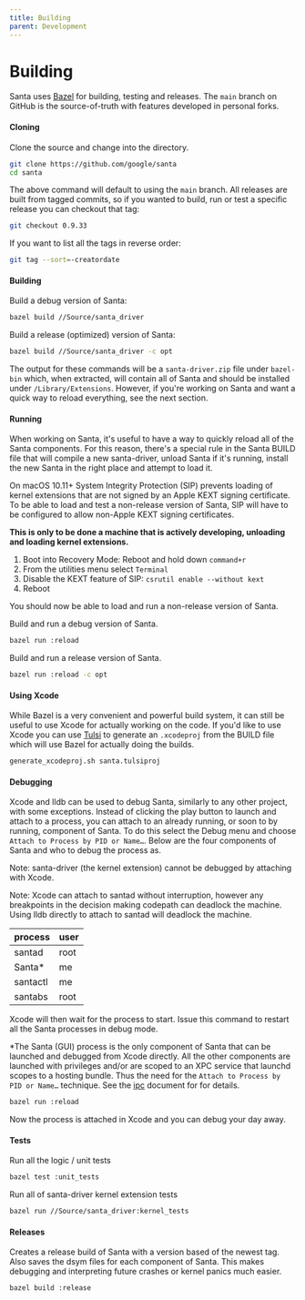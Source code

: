 ```yaml
---
title: Building
parent: Development
---
```


# Building

Santa uses [Bazel](https://bazel.build) for building, testing and releases. The
`main` branch on GitHub is the source-of-truth with features developed in
personal forks.

#### Cloning

Clone the source and change into the directory.

```sh
git clone https://github.com/google/santa
cd santa
```

The above command will default to using the `main` branch. All releases are
built from tagged commits, so if you wanted to build, run or test a specific
release you can checkout that tag:

```sh
git checkout 0.9.33
```

If you want to list all the tags in reverse order:

```sh
git tag --sort=-creatordate
```

#### Building

Build a debug version of Santa:

```sh
bazel build //Source/santa_driver
```

Build a release (optimized) version of Santa:

```sh
bazel build //Source/santa_driver -c opt
```

The output for these commands will be a `santa-driver.zip` file under
`bazel-bin` which, when extracted, will contain all of Santa and should be
installed under `/Library/Extensions`. However, if you're working on Santa and
want a quick way to reload everything, see the next section.

#### Running

When working on Santa, it's useful to have a way to quickly reload all of the
Santa components. For this reason, there's a special rule in the Santa BUILD
file that will compile a new santa-driver, unload Santa if it's running, install
the new Santa in the right place and attempt to load it.

On macOS 10.11+ System Integrity Protection (SIP) prevents loading of kernel
extensions that are not signed by an Apple KEXT signing certificate. To be able
to load and test a non-release version of Santa, SIP will have to be configured
to allow non-Apple KEXT signing certificates.

__This is only to be done a machine that is actively developing, unloading and
loading kernel extensions.__

1.  Boot into Recovery Mode: Reboot and hold down `command+r`
2.  From the utilities menu select `Terminal`
3.  Disable the KEXT feature of SIP: `csrutil enable --without kext`
4.  Reboot

You should now be able to load and run a non-release version of Santa.

Build and run a debug version of Santa.

```sh
bazel run :reload
```

Build and run a release version of Santa.

```sh
bazel run :reload -c opt
```

#### Using Xcode

While Bazel is a very convenient and powerful build system, it can still be
useful to use Xcode for actually working on the code. If you'd like to use Xcode
you can use [Tulsi](https://tulsi.bazel.build) to generate an `.xcodeproj` from
the BUILD file which will use Bazel for actually doing the builds.

```sh
generate_xcodeproj.sh santa.tulsiproj
```

#### Debugging

Xcode and lldb can be used to debug Santa, similarly to any other project, with
some exceptions. Instead of clicking the play button to launch and attach to a
process, you can attach to an already running, or soon to by running, component
of Santa. To do this select the Debug menu and choose `Attach to Process by PID
or Name…`. Below are the four components of Santa and who to debug the process
as.

Note: santa-driver (the kernel extension) cannot be debugged by attaching with
Xcode.

Note: Xcode can attach to santad without interruption, however any breakpoints
in the decision making codepath can deadlock the machine. Using lldb directly to
attach to santad will deadlock the machine.

process  | user
-------- | ----
santad   | root
Santa*   | me
santactl | me
santabs  | root

Xcode will then wait for the process to start. Issue this command to restart all
the Santa processes in debug mode.

*The Santa (GUI) process is the only component of Santa that can be launched and
debugged from Xcode directly. All the other components are launched with
privileges and/or are scoped to an XPC service that launchd scopes to a hosting
bundle. Thus the need for the `Attach to Process by PID or Name…` technique. See
the [ipc](../concepts/ipc.md) document for for details.

```sh
bazel run :reload
```

Now the process is attached in Xcode and you can debug your day away.

#### Tests

Run all the logic / unit tests

```sh
bazel test :unit_tests
```

Run all of santa-driver kernel extension tests

```sh
bazel run //Source/santa_driver:kernel_tests
```

#### Releases

Creates a release build of Santa with a version based of the newest tag. Also
saves the dsym files for each component of Santa. This makes debugging and
interpreting future crashes or kernel panics much easier.

```sh
bazel build :release
```
